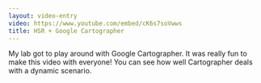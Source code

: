 ```yaml
---
layout: video-entry
video: https://www.youtube.com/embed/cK6s7soVwws
title: HSR + Google Cartographer
---
```


My lab got to play around with Google Cartographer.  It was really fun to make this video with everyone!  You can see how well Cartographer deals with a dynamic scenario.
